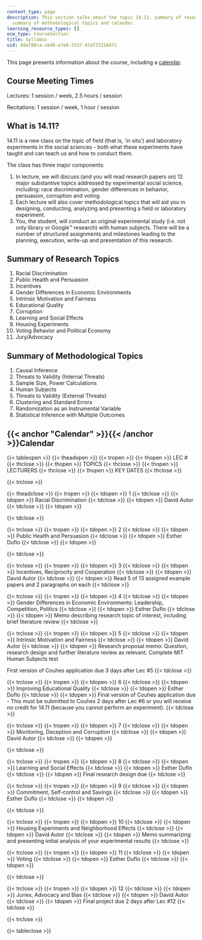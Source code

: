 ```yaml
---
content_type: page
description: This section talks about the topic 14.11, summary of research topics,
  summary of methodological topics and calander.
learning_resource_types: []
ocw_type: CourseSection
title: Syllabus
uid: 8da788ca-cbd8-e7e8-3337-47af372164f1
---
```


This page presents information about the course, including a [calendar](#Calendar).

Course Meeting Times
--------------------

Lectures: 1 session / week, 2.5 hours / session

Recitations: 1 session / week, 1 hour / session

What is 14.11?
--------------

14.11 is a new class on the topic of field (that is, 'in situ') and laboratory experiments in the social sciences - both what these experiments have taught and can teach us and how to conduct them.

The class has three major components:

1.  In lecture, we will discuss (and you will read research papers on) 12 major substantive topics addressed by experimental social science, including: race discrimination, gender differences in behavior, persuasion, corruption and voting.
2.  Each lecture will also cover methodological topics that will aid you in designing, conducting, analyzing and presenting a field or laboratory experiment.
3.  You, the student, will conduct an original experimental study (i.e. not only library or Google™ research) with human subjects. There will be a number of structured assignments and milestones leading to the planning, execution, write-up and presentation of this research.

Summary of Research Topics
--------------------------

1.  Racial Discrimination
2.  Public Health and Persuasion
3.  Incentives
4.  Gender Differences in Economic Environments
5.  Intrinsic Motivation and Fairness
6.  Educational Quality
7.  Corruption
8.  Learning and Social Effects
9.  Housing Experiments
10.  Voting Behavior and Political Economy
11.  Jury/Advocacy

Summary of Methodological Topics
--------------------------------

1.  Causal Inference
2.  Threats to Validity (Internal Threats)
3.  Sample Size, Power Calculations
4.  Human Subjects
5.  Threats to Validity (External Threats)
6.  Clustering and Standard Errors
7.  Randomization as an Instrumental Variable
8.  Statistical Inference with Multiple Outcomes

{{< anchor "Calendar" >}}{{< /anchor >}}Calendar
------------------------------------------------

{{< tableopen >}}
{{< theadopen >}}
{{< tropen >}}
{{< thopen >}}
LEC #
{{< thclose >}}
{{< thopen >}}
TOPICS
{{< thclose >}}
{{< thopen >}}
LECTURERS
{{< thclose >}}
{{< thopen >}}
KEY DATES
{{< thclose >}}

{{< trclose >}}

{{< theadclose >}}
{{< tropen >}}
{{< tdopen >}}
1
{{< tdclose >}}
{{< tdopen >}}
Racial Discrimination
{{< tdclose >}}
{{< tdopen >}}
David Autor
{{< tdclose >}}
{{< tdopen >}}

{{< tdclose >}}

{{< trclose >}}
{{< tropen >}}
{{< tdopen >}}
2
{{< tdclose >}}
{{< tdopen >}}
Public Health and Persuasion
{{< tdclose >}}
{{< tdopen >}}
Esther Duflo
{{< tdclose >}}
{{< tdopen >}}

{{< tdclose >}}

{{< trclose >}}
{{< tropen >}}
{{< tdopen >}}
3
{{< tdclose >}}
{{< tdopen >}}
Incentives, Reciprocity and Cooperation
{{< tdclose >}}
{{< tdopen >}}
David Autor
{{< tdclose >}}
{{< tdopen >}}
Read 5 of 13 assigned example papers and 2 paragraphs on each
{{< tdclose >}}

{{< trclose >}}
{{< tropen >}}
{{< tdopen >}}
4
{{< tdclose >}}
{{< tdopen >}}
Gender Differences in Economic Environments: Leadership, Competition, Politics
{{< tdclose >}}
{{< tdopen >}}
Esther Duflo
{{< tdclose >}}
{{< tdopen >}}
Memo describing research topic of interest, including brief literature review
{{< tdclose >}}

{{< trclose >}}
{{< tropen >}}
{{< tdopen >}}
5
{{< tdclose >}}
{{< tdopen >}}
Intrinsic Motivation and Fairness
{{< tdclose >}}
{{< tdopen >}}
David Autor
{{< tdclose >}}
{{< tdopen >}}
Research proposal memo: Question, research design and further literature review as relevant. Complete MIT Human Subjects test  
  
First version of Couhes application due 3 days after Lec #5
{{< tdclose >}}

{{< trclose >}}
{{< tropen >}}
{{< tdopen >}}
6
{{< tdclose >}}
{{< tdopen >}}
Improving Educational Quality
{{< tdclose >}}
{{< tdopen >}}
Esther Duflo
{{< tdclose >}}
{{< tdopen >}}
Final version of Couhes application due - This must be submitted to Couhes 2 days after Lec #6 or you will receive no credit for 14.11 (because you cannot perform an experiment).
{{< tdclose >}}

{{< trclose >}}
{{< tropen >}}
{{< tdopen >}}
7
{{< tdclose >}}
{{< tdopen >}}
Monitoring, Deception and Corruption
{{< tdclose >}}
{{< tdopen >}}
David Autor
{{< tdclose >}}
{{< tdopen >}}

{{< tdclose >}}

{{< trclose >}}
{{< tropen >}}
{{< tdopen >}}
8
{{< tdclose >}}
{{< tdopen >}}
Learning and Social Effects
{{< tdclose >}}
{{< tdopen >}}
Esther Duflo
{{< tdclose >}}
{{< tdopen >}}
Final research design due
{{< tdclose >}}

{{< trclose >}}
{{< tropen >}}
{{< tdopen >}}
9
{{< tdclose >}}
{{< tdopen >}}
Commitment, Self-control and Savings
{{< tdclose >}}
{{< tdopen >}}
Esther Duflo
{{< tdclose >}}
{{< tdopen >}}

{{< tdclose >}}

{{< trclose >}}
{{< tropen >}}
{{< tdopen >}}
10
{{< tdclose >}}
{{< tdopen >}}
Housing Experiments and Neighborhood Effects
{{< tdclose >}}
{{< tdopen >}}
David Autor
{{< tdclose >}}
{{< tdopen >}}
Memo summarizing and presenting initial analysis of your experimental results
{{< tdclose >}}

{{< trclose >}}
{{< tropen >}}
{{< tdopen >}}
11
{{< tdclose >}}
{{< tdopen >}}
Voting
{{< tdclose >}}
{{< tdopen >}}
Esther Duflo
{{< tdclose >}}
{{< tdopen >}}

{{< tdclose >}}

{{< trclose >}}
{{< tropen >}}
{{< tdopen >}}
12
{{< tdclose >}}
{{< tdopen >}}
Juries, Advocacy and Bias
{{< tdclose >}}
{{< tdopen >}}
David Autor
{{< tdclose >}}
{{< tdopen >}}
Final project due 2 days after Lec #12
{{< tdclose >}}

{{< trclose >}}

{{< tableclose >}}